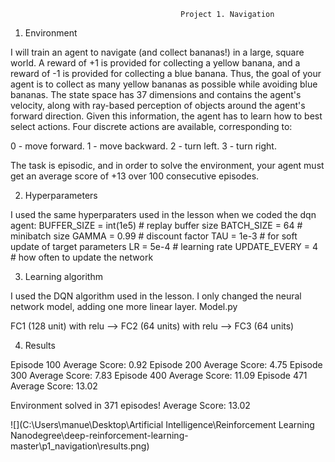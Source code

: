                                           Project 1. Navigation
1.	Environment

I will train an agent to navigate (and collect bananas!) in a large, square world.
A reward of +1 is provided for collecting a yellow banana, and a reward of -1 is provided for collecting a blue banana. Thus, the goal of your agent is to collect as many yellow bananas as possible while avoiding blue bananas.
The state space has 37 dimensions and contains the agent's velocity, along with ray-based perception of objects around the agent's forward direction. Given this information, the agent has to learn how to best select actions. Four discrete actions are available, corresponding to:

0 - move forward.
1 - move backward.
2 - turn left.
3 - turn right.

The task is episodic, and in order to solve the environment, your agent must get an average score of +13 over 100 consecutive episodes.

2.	Hyperparameters

I used the same hyperparaters used in the lesson when we coded the dqn agent:
BUFFER_SIZE = int(1e5)      # replay buffer size
BATCH_SIZE = 64             # minibatch size
GAMMA = 0.99                # discount factor
TAU = 1e-3                  # for soft update of target parameters
LR = 5e-4                   # learning rate 
UPDATE_EVERY = 4            # how often to update the network

3.	Learning algorithm

I used the DQN algorithm used in the lesson. I only changed the neural network model, adding one more linear layer.
Model.py

FC1 (128 unit) with relu  --> FC2 (64 units) with relu --> FC3 (64 units) 

4.	Results

Episode 100	Average Score: 0.92
Episode 200	Average Score: 4.75
Episode 300	Average Score: 7.83
Episode 400	Average Score: 11.09
Episode 471	Average Score: 13.02

Environment solved in 371 episodes!	Average Score: 13.02

![](C:\Users\manue\Desktop\Artificial Intelligence\Reinforcement Learning Nanodegree\deep-reinforcement-learning-master\p1_navigation\results.png)

